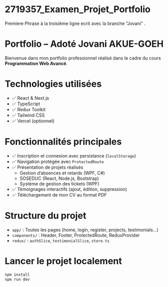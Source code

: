 # 2719357_Examen_Projet_Portfolio

Premiere Phrase à la troisième ligne ecrit avec la branche "Jovani" . 

# Portfolio – Adoté Jovani AKUE-GOEH

Bienvenue dans mon portfolio professionnel réalisé dans le cadre du cours **Programmation Web Avancé**.

# Technologies utilisées

- ✅ React & Next.js
- ✅ TypeScript
- ✅ Redux Toolkit
- ✅ Tailwind CSS
- ✅ Vercel (optionnel)

# Fonctionnalités principales

- ✅ Inscription et connexion avec persistance (`localStorage`)
- ✅ Navigation protégée avec `ProtectedRoute`
- ✅ Présentation de projets réalisés
  - Gestion d’absences et retards (WPF, C#)
  - SOSEDUC (React, Node.js, Bootstrap)
  - Système de gestion des tickets (WPF)
- ✅ Témoignages interactifs (ajout, édition, suppression)
- ✅ Téléchargement de mon CV au format PDF

# Structure du projet

- `app/` : Toutes les pages (home, login, register, projects, testimonials…)
- `components/` : Header, Footer, ProtectedRoute, ReduxProvider
- `redux/` : `authSlice`, `testimonialSlice`, `store.ts`

# Lancer le projet localement

```bash
npm install
npm run dev
